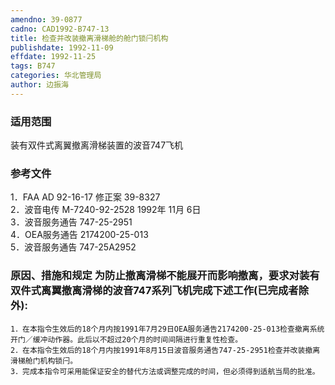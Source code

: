 ```yaml
---
amendno: 39-0877  
cadno: CAD1992-B747-13  
title: 检查并改装撤离滑梯舱的舱门锁闩机构  
publishdate: 1992-11-09  
effdate: 1992-11-25  
tags: B747  
categories: 华北管理局  
author: 边振海  
---
```

  
### 适用范围  
装有双件式离翼撤离滑梯装置的波音747飞机  
  
<!--more-->  
### 参考文件  
1．FAA AD 92-16-17 修正案 39-8327  
2．波音电传 M-7240-92-2528 1992年 11月 6日  
 3．波音服务通告 747-25-2951  
4．OEA服务通告 2174200-25-013  
5．波音服务通告 747-25A2952  
  
### 原因、措施和规定 为防止撤离滑梯不能展开而影响撤离，要求对装有双件式离翼撤离滑梯的波音747系列飞机完成下述工作(已完成者除外):  
    1．在本指令生效后的18个月内按1991年7月29日OEA服务通告2174200-25-013检查撤离系统开门／缓冲动作器。此后以不超过20个月的时间间隔进行重复性检查。  
    2．在本指令生效后的18个月内按1991年8月15日波音服务通告747-25-2951检查并改装撤离滑梯舱门机构锁闩。  
    3．完成本指令可采用能保证安全的替代方法或调整完成的时间，但必须得到适航当局的批准。  
  
  
